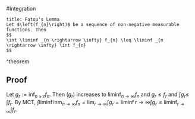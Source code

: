 #Integration 

```ad-theorem
title: Fatou's Lemma
Let $\left(f_{n}\right)$ be a sequence of non-negative measurable functions. Then
$$
\int \liminf _{n \rightarrow \infty} f_{n} \leq \liminf _{n \rightarrow \infty} \int f_{n}
$$
```
^theorem

## Proof
Let $g_{r}:=\inf _{n \geq r} f_{n}$.  Then $\left(g_{r}\right)$ increases to $\liminf _{n \rightarrow \infty} f_{n}$ and $g_{r} \leq f_{r}$ and $\int g_{r} \leq$ $\int f_{r}$.
By MCT, $\int \liminf \operatorname{inm}_{n \rightarrow \infty} f_{n}=\lim _{r \rightarrow \infty} \int g_{r}=\liminf r \rightarrow \infty \int g_{r} \leq \liminf _{r \rightarrow \infty} \int f_{r}$.
